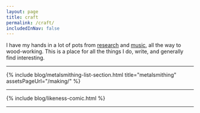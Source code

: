 ```yaml
---
layout: page
title: craft
permalink: /craft/
includedInNav: false
---
```



<div class="three mb-40">
  <p>
    I have my hands in a lot of pots from <a href ="{{site.path_to_research}}">research</a> and <a href ="{{site.path_to_music}}">music</a>, all the way to wood-working. This is a place for all the things I do, write, and generally find interesting.
  </p>
</div>

<hr class="hr-partial-sep mt-30 mb-30" />

{% include blog/metalsmithing-list-section.html title="metalsmithing" assetsPageUrl="/making/" %}


<hr class="hr-partial-sep mt-30 mb-30" />

<!-- {% include blog/woodworking-list-section.html title="woodworking" assetsPageUrl="/making/" %} -->



{% include blog/likeness-comic.html %}

<hr class="hr-partial-sep mb-10"/>

